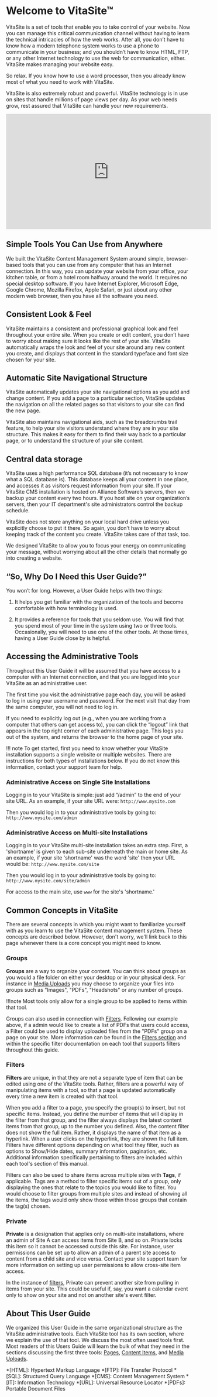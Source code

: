 # Welcome to VitaSite™

VitaSite is a set of tools that enable you to take control of your website. Now you can manage this critical communication channel without having to learn the technical intricacies of how the web works. After all, you don’t have to know how a modern telephone system works to use a phone to communicate in your business; and you shouldn’t have to know HTML, FTP, or any other Internet technology to use the web for communication, either. VitaSite makes managing your website easy.

So relax. If you know how to use a word processor, then you already know most of what you need to work with VitaSite.

VitaSite is also extremely robust and powerful. VitaSite technology is in use on sites that handle millions of page views per day. As your web needs grow, rest assured that VitaSite can handle your new requirements.

<div class="embed-container"><iframe width="560" height="315" src="https://www.youtube.com/embed/videoseries?list=PLKV8B9rnUwl3aQm04vqihIkcSqf5UDULI" frameborder="0" allowfullscreen></iframe></div>

## Simple Tools You Can Use from Anywhere

We built the VitaSite Content Management System around simple, browser-based tools that you can use from any computer that has an Internet connection. In this way, you can update your website from your office, your kitchen table, or from a hotel room halfway around the world. It requires no special desktop software. If you have Internet Explorer, Microsoft Edge, Google Chrome, Mozilla Firefox, Apple Safari, or just about any other modern web browser, then you have all the software you need.

## Consistent Look & Feel

VitaSite maintains a consistent and professional graphical look and feel throughout your entire site. When you create or edit content, you don’t have to worry about making sure it looks like the rest of your site. VitaSite automatically wraps the look and feel of your site around any new content you create, and displays that content in the standard typeface and font size chosen for your site.

## Automatic Site Navigational Structure

VitaSite automatically updates your site navigational options as you add and change content. If you add a page to a particular section, VitaSite updates the navigation on all the related pages so that visitors to your site can find the new page.

VitaSite also maintains navigational aids, such as the breadcrumbs trail feature, to help your site visitors understand where they are in your site structure. This makes it easy for them to find their way back to a particular page, or to understand the structure of your site content.

## Central data storage

VitaSite uses a high performance SQL database (it’s not necessary to know what a SQL database is). This database keeps all your content in one place, and accesses it as visitors request information from your site. If your VitaSite CMS installation is hosted on Alliance Software’s servers, then we backup your content every two hours. If you host site on your organization’s servers, then your IT department's site administrators control the backup schedule.

VitaSite does not store anything on your local hard drive unless you explicitly choose to put it there. So again, you don’t have to worry about keeping track of the content you create. VitaSite takes care of that task, too.

We designed VitaSite to allow you to focus your energy on communicating your message, without worrying about all the other details that normally go into creating a website.

## “So, Why Do I Need this User Guide?”

You won’t for long. However, a User Guide helps with two things:

1. It helps you get familiar with the organization of the tools and become comfortable with how terminology is used.

1. It provides a reference for tools that you seldom use. You will find that you spend most of your time in the system using two or three tools. Occasionally, you will need to use one of the other tools. At those times, having a User Guide close by is helpful.

## Accessing the Administrative Tools

Throughout this User Guide it will be assumed that you have access to a computer with an Internet connection, and that you are logged into your VitaSite as an administrative user.

The first time you visit the administrative page each day, you will be asked to log in using your username and password. For the next visit that day from the same computer, you will not need to log in.

If you need to explicitly log out (e.g., when you are working from a computer that others can get access to), you can click the “logout” link that appears in the top right corner of each administrative page. This logs you out of the system, and returns the browser to the home page of your site.

!!! note
    To get started, first you need to know whether your VitaSite installation supports a single website or multiple websites. There are instructions for both types of installations below. If you do not know this information, contact your support team for help.

### Administrative Access on Single Site Installations

Logging in to your VitaSite is simple: just add “/admin” to the end of your site URL. As an example, if your site URL were: `http://www.mysite.com`

Then you would log in to your administrative tools by going to: `http://www.mysite.com/admin`

### Administrative Access on Multi-site Installations

Logging in to your VitaSite multi-site installation takes an extra step. First, a 'shortname' is given to each sub-site underneath the main or home site. As an example, if your site 'shortname' was the word 'site' then your URL would be: `http://www.mysite.com/site`

Then you would log in to your administrative tools by going to: `http://www.mysite.com/site/admin`

For access to the main site, use `www` for the site's 'shortname.'

## Common Concepts in VitaSite

There are several concepts in which you might want to familiarize yourself with as you learn to use the VitaSite content management system. These concepts are described below. However, don't worry, we'll link back to this page whenever there is a core concept you might need to know.

### Groups

**Groups** are a way to organize your content. You can think about groups as you would a file folder on either your desktop or in your physical desk. For instance in [Media Uploads](upload.md) you may choose to organize your files into groups such as "Images", "PDFs", "Headshots" or any number of groups.

!!!note
    Most tools only allow for a single group to be applied to items within that tool.

Groups can also used in connection with [Filters](#filters). Following our example above, if a admin would like to create a list of PDFs that users could access, a Filter could be used to display uploaded files from the "PDFs" group on a page on your site. More information can be found in the [Filters section](#filters) and within the specific filter documentation on each tool that supports filters throughout this guide.

### Filters

**Filters** are unique, in that they are not a separate type of item that can be edited using one of the VitaSite tools. Rather, filters are a powerful way of manipulating items with a tool, so that a page is updated automatically every time a new item is created with that tool.

When you add a filter to a page, you specify the group(s) to insert, but not specific items. Instead, you define the number of  items that will display in the filter from that group, and the filter always displays the latest content items from that group, up to the number you defined. Also, the content filter does not show the full item. Rather, it displays the name of that item as a hyperlink. When a user clicks on the hyperlink, they are shown the full item. Filters have different options depending on what tool they filter, such as options to Show/Hide dates, summary information, pagination, etc. Additional information specifically pertaining to filters are included within each tool's section of this manual.

Filters can also be used to share items across multiple sites with **Tags**, if applicable. Tags are a method to filter specific items out of a group, only displaying the ones that relate to the topics you would like to filter. You would choose to filter groups from multiple sites and instead of showing all the items, the tags would only show those within those groups that contain the tag(s) chosen.

### Private

**Private** is a designation that applies only on multi-site installations, where an admin of Site A can access items from Site B, and so on. Private locks this item so it cannot be accessed outside this site. For instance, user permissions can be set up to allow an admin of a parent site access to content from a child site and vice versa. Contact your site support team for more information on setting up user permissions to allow cross-site item access.

In the instance of [filters](#filters), Private can prevent another site from pulling in items from your site. This could be useful if, say, you want a calendar event only to show on your site and not on another site's event filter.

## About This User Guide

We organized this User Guide in the same organizational structure as the VitaSite administrative tools. Each VitaSite tool has its own section, where we explain the use of that tool. We discuss the most often used tools first. Most readers of this Users Guide will learn the bulk of what they need in the sections discussing the first three tools: [Pages](page.md), [Content Items](content.md), and [Media Uploads](upload.md).

*[HTML]: Hypertext Markup Language
*[FTP]: File Transfer Protocol
*[SQL]: Structured Query Language
*[CMS]: Content Management System
*[IT]: Information Technology
*[URL]: Universal Resource Locator
*[PDFs]: Portable Document Files